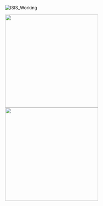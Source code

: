 ![ISIS_Working](https://github.com/ramanpreet1990/CSE_586_Group_Messenger_TOTAL_FIFO_Ordering/blob/master/Resources/ISIS_Algorithm_Working.gif)


<section>
    <img width="300" src="http://static.slid.es.s3.amazonaws.com/support/insert-video.png">
    <img width="300" src="http://static.slid.es.s3.amazonaws.com/support/insert-video.png">
</section>
